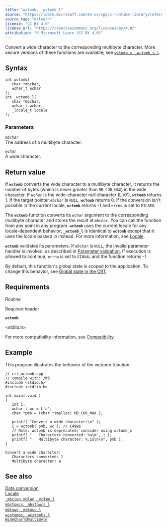 ```yaml
---
title: "wctomb, _wctomb_l"
source: "https://learn.microsoft.com/en-us/cpp/c-runtime-library/reference/wctomb-wctomb-l?view=msvc-170"
source_tag: "mslearn"
license: "CC BY 4.0"
license_url: "https://creativecommons.org/licenses/by/4.0/"
attribution: "© Microsoft Learn (CC BY 4.0)"
---
```

Convert a wide character to the corresponding multibyte character. More secure versions of these functions are available; see [`wctomb_s`, `_wctomb_s_l`](https://learn.microsoft.com/en-us/cpp/c-runtime-library/reference/wctomb-s-wctomb-s-l?view=msvc-170).

## Syntax

```
int wctomb(
   char *mbchar,
   wchar_t wchar
);
int _wctomb_l(
   char *mbchar,
   wchar_t wchar,
   _locale_t locale
);
```

### Parameters

_`mbchar`_  
The address of a multibyte character.

_`wchar`_  
A wide character.

## Return value

If **`wctomb`** converts the wide character to a multibyte character, it returns the number of bytes (which is never greater than `MB_CUR_MAX`) in the wide character. If _`wchar`_ is the wide-character null character (L'\\0'), **`wctomb`** returns 1. If the target pointer _`mbchar`_ is `NULL`, **`wctomb`** returns 0. If the conversion isn't possible in the current locale, **`wctomb`** returns -1 and `errno` is set to `EILSEQ`.

The **`wctomb`** function converts its _`wchar`_ argument to the corresponding multibyte character and stores the result at _`mbchar`_. You can call the function from any point in any program. **`wctomb`** uses the current locale for any locale-dependent behavior; **`_wctomb_l`** is identical to **`wctomb`** except that it uses the locale passed in instead. For more information, see [Locale](https://learn.microsoft.com/en-us/cpp/c-runtime-library/locale?view=msvc-170).

**`wctomb`** validates its parameters. If _`mbchar`_ is `NULL`, the invalid parameter handler is invoked, as described in [Parameter validation](https://learn.microsoft.com/en-us/cpp/c-runtime-library/parameter-validation?view=msvc-170). If execution is allowed to continue, `errno` is set to `EINVAL` and the function returns -1.

By default, this function's global state is scoped to the application. To change this behavior, see [Global state in the CRT](https://learn.microsoft.com/en-us/cpp/c-runtime-library/global-state?view=msvc-170).

## Requirements

Routine

Required header

**`wctomb`**

<stdlib.h>

For more compatibility information, see [Compatibility](https://learn.microsoft.com/en-us/cpp/c-runtime-library/compatibility?view=msvc-170).

## Example

This program illustrates the behavior of the wctomb function.

```
// crt_wctomb.cpp
// compile with: /W3
#include <stdio.h>
#include <stdlib.h>

int main( void )
{
   int i;
   wchar_t wc = L'a';
   char *pmb = (char *)malloc( MB_CUR_MAX );

   printf( "Convert a wide character:\n" );
   i = wctomb( pmb, wc ); // C4996
   // Note: wctomb is deprecated; consider using wctomb_s
   printf( "   Characters converted: %u\n", i );
   printf( "   Multibyte character: %.1s\n\n", pmb );
}
```

```
Convert a wide character:
   Characters converted: 1
   Multibyte character: a
```

## See also

[Data conversion](https://learn.microsoft.com/en-us/cpp/c-runtime-library/data-conversion?view=msvc-170)  
[Locale](https://learn.microsoft.com/en-us/cpp/c-runtime-library/locale?view=msvc-170)  
[`_mbclen`, `mblen`, `_mblen_l`](https://learn.microsoft.com/en-us/cpp/c-runtime-library/reference/mbclen-mblen-mblen-l?view=msvc-170)  
[`mbstowcs`, `_mbstowcs_l`](https://learn.microsoft.com/en-us/cpp/c-runtime-library/reference/mbstowcs-mbstowcs-l?view=msvc-170)  
[`mbtowc`, `_mbtowc_l`](https://learn.microsoft.com/en-us/cpp/c-runtime-library/reference/mbtowc-mbtowc-l?view=msvc-170)  
[`wcstombs`, `_wcstombs_l`](https://learn.microsoft.com/en-us/cpp/c-runtime-library/reference/wcstombs-wcstombs-l?view=msvc-170)  
[`WideCharToMultiByte`](https://learn.microsoft.com/en-us/windows/win32/api/stringapiset/nf-stringapiset-widechartomultibyte)
